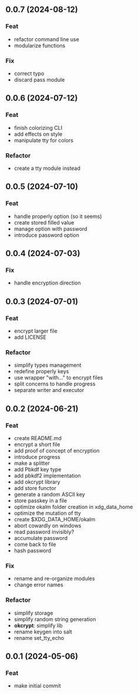 ## 0.0.7 (2024-08-12)

### Feat

- refactor command line use
- modularize functions

### Fix

- correct typo
- discard pass module

## 0.0.6 (2024-07-12)

### Feat

- finish colorizing CLI
- add effects on style
- manipulate tty for colors

### Refactor

- create a tty module instead

## 0.0.5 (2024-07-10)

### Feat

- handle properly option (so it seems)
- create stored filled value
- manage option with password
- introduce password option

## 0.0.4 (2024-07-03)

### Fix

- handle encryption direction

## 0.0.3 (2024-07-01)

### Feat

- encrypt larger file
- add LICENSE

### Refactor

- simplify types management
- redefine properly keys
- use wrapper "with..." to encrypt files
- split concerns to handle progress
- separate writer and executor

## 0.0.2 (2024-06-21)

### Feat

- create README.md
- encrypt a short file
- add proof of concept of encryption
- introduce progress
- make a splitter
- add Pbkdf key type
- add pbkdf2 implementation
- add okcrypt library
- add store functor
- generate a random ASCII key
- store passkey in a file
- optimize okalm folder creation in xdg_data_home
- optimize the mutation of tty
- create $XDG_DATA_HOME/okalm
- abort cowardly on windows
- read password invisibly?
- accumulate password
- come back to file
- hash password

### Fix

- rename and re-organize modules
- change error names

### Refactor

- simplify storage
- simplify random string generation
- **okcrypt**: simplify lib
- rename keygen into salt
- rename set_tty_echo

## 0.0.1 (2024-05-06)

### Feat

- make initial commit
